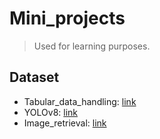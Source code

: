 # Mini_projects 
> Used for learning purposes.
## Dataset
- Tabular_data_handling: [link](https://raw.githubusercontent.com/justmarkham/scikit-learn-videos/master/data/Advertising.csv)
- YOLOv8: [link](https://drive.google.com/u/0/uc?id=1--0QuKMwj31K-CSvD8oq5fceFweiFPuN&export=download)
- Image_retrieval: [link](https://drive.google.com/drive/u/0/folders/1o5cPK-z1CVZYT7x2du8t3caS8WoYStDg)
